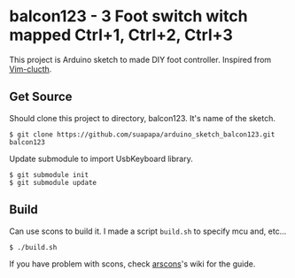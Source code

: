 # balcon123 - 3 Foot switch witch mapped Ctrl+1, Ctrl+2, Ctrl+3

This project is Arduino sketch to made DIY foot controller.
Inspired from [Vim-clucth](https://github.com/alevchuk/vim-clutch).

## Get Source

Should clone this project to directory, balcon123. It's name of the sketch.

    $ git clone https://github.com/suapapa/arduino_sketch_balcon123.git balcon123

Update submodule to import UsbKeyboard library.

    $ git submodule init
    $ git submodule update

## Build

Can use scons to build it.
I made a script `build.sh` to specify mcu and, etc...

    $ ./build.sh

If you have problem with scons,
check [arscons](https://github.com/suapapa/arscons.git)'s wiki
for the guide.

